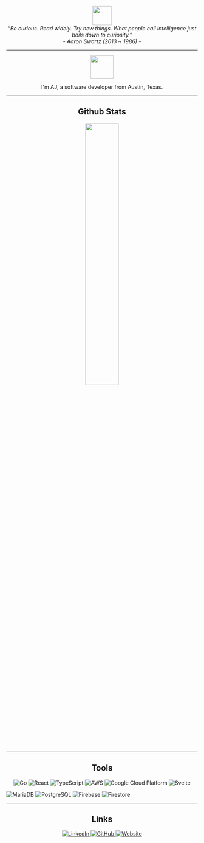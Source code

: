 <p align="center">
  <img src="https://media.giphy.com/media/mGcNjsfWAjY5AEZNw6/giphy.gif" width="50">
  <br>
  <i>“Be curious. Read widely. Try new things. What people call intelligence just boils down to curiosity.”</i>
  <br>
  <i>- Aaron Swartz (2013 ~ 1986) -</i>
</p>

---


<p align="center">
  <a href="https://ajtbrown.com/">
    <img width="60" height="60" src="https://avatars0.githubusercontent.com/u/1680273?s=460&u=4471b74deb9973096418a93960c664c5ea3bd159&v=4" />
  </a>
</p>

<p align="center">
  I'm AJ, a software developer from Austin, Texas.
</p>

---

<h2 align="center">Github Stats</h2>

<p align="center">
  <a href="https://github.com/AJ-Brown-InTech/github-readme-stats">
    <img align="center" width="42%" src="https://github-readme-stats.vercel.app/api/top-langs/?username=AJ-Brown-InTech&layout=compact&theme=tokyonight" />
  </a>
</p>

---

<h2 align="center">Tools</h2>

<p align="center">
  

<img src="https://img.shields.io/badge/Golang-61DAFB?logo=go&logoColor=white&style=for-the-badge" alt="Go"/>
<img src="https://img.shields.io/badge/React-61DAFB?logo=react&logoColor=black&style=for-the-badge" alt="React"/>
<img src="https://img.shields.io/badge/TypeScript-3178C6?logo=typescript&logoColor=white&style=for-the-badge" alt="TypeScript"/>
<img src="https://img.shields.io/badge/AWS-232F3E?logo=amazon-aws&logoColor=white&style=for-the-badge" alt="AWS"/>
<img src="https://img.shields.io/badge/Google_Cloud-4285F4?logo=google-cloud&logoColor=white&style=for-the-badge" alt="Google Cloud Platform"/>
<img src="https://img.shields.io/badge/Svelte-FF3E00?logo=svelte&logoColor=white&style=for-the-badge" alt="Svelte"/>

![MariaDB](https://img.shields.io/badge/MariaDB-003545?logo=mariadb&logoColor=white&style=for-the-badge)
![PostgreSQL](https://img.shields.io/badge/PostgreSQL-336791?logo=postgresql&logoColor=white&style=for-the-badge)
![Firebase](https://img.shields.io/badge/Firebase-FFCA28?logo=firebase&logoColor=black&style=for-the-badge)
![Firestore](https://img.shields.io/badge/Cloud%20Firestore-FFCA28?logo=firebase&logoColor=black&style=for-the-badge)

</p>

---

<h2 align="center">Links</h2>

<p align="center">
  <a href="https://www.linkedin.com/in/ajtbrown/">
    <img src="https://img.shields.io/badge/-linkedin-0073B1?style=flat-square" alt="LinkedIn"/>
  </a>
  <a href="https://github.com/AJ-Brown-InTech">
    <img src="https://img.shields.io/badge/-github-000000?style=flat-square" alt="GitHub"/>
  </a>
    <a href="http://ajtbrown.com/">
    <img src="https://img.shields.io/badge/-website-FFB6C1?style=flat-square" alt="Website"/>
  </a>
</p>
